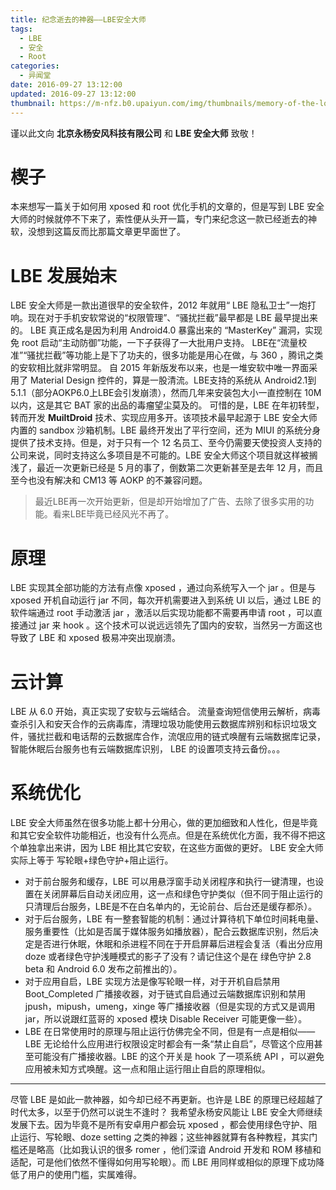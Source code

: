 ```yaml
---
title: 纪念逝去的神器——LBE安全大师
tags:
  - LBE
  - 安全
  - Root
categories:
  - 异闻堂
date: 2016-09-27 13:12:00
updated: 2016-09-27 13:12:00
thumbnail: https://m-nfz.b0.upaiyun.com/img/thumbnails/memory-of-the-lost-lbe.png!blogth
---
```


谨以此文向 **北京永杨安风科技有限公司** 和 **LBE 安全大师** 致敬！

<!--more-->

# 楔子
本来想写一篇关于如何用 xposed 和 root 优化手机的文章的，但是写到 LBE 安全大师的时候就停不下来了，索性便从头开一篇，专门来纪念这一款已经逝去的神软，没想到这篇反而比那篇文章更早面世了。
# LBE 发展始末
LBE 安全大师是一款出道很早的安全软件，2012 年就用“ LBE 隐私卫士”一炮打响。现在对于手机安软常说的“权限管理”、“骚扰拦截”最早都是 LBE 最早提出来的。
LBE 真正成名是因为利用 Android4.0 暴露出来的 “MasterKey” 漏洞，实现免 root 启动“主动防御”功能，一下子获得了一大批用户支持。
LBE在“流量校准”“骚扰拦截”等功能上是下了功夫的，很多功能是用心在做，与 360 ，腾讯之类的安软相比就非常明显。
自 2015 年新版发布以来，也是一堆安软中唯一界面采用了 Material Design 控件的，算是一股清流。LBE支持的系统从 Android2.1到5.1.1（部分AOKP6.0上LBE会引发崩溃），然而几年来安装包大小一直控制在 10M 以内，这是其它 BAT 家的出品的毒瘤望尘莫及的。
可惜的是，LBE 在年初转型，转而开发 **MuiltDroid** 技术、实现应用多开。该项技术最早起源于 LBE 安全大师内置的 sandbox 沙箱机制。LBE 最终开发出了平行空间，还为 MIUI 的系统分身提供了技术支持。但是，对于只有一个 12 名员工、至今仍需要天使投资人支持的公司来说，同时支持这么多项目是不可能的。LBE 安全大师这个项目就这样被搁浅了，最近一次更新已经是 5 月的事了，倒数第二次更新甚至是去年 12 月，而且至今也没有解决和 CM13 等 AOKP 的不兼容问题。

> 最近LBE再一次开始更新，但是却开始增加了广告、去除了很多实用的功能。看来LBE毕竟已经风光不再了。

# 原理
LBE 实现其全部功能的方法有点像 xposed ，通过向系统写入一个 jar 。但是与 xposed 开机自动运行 jar 不同，每次开机需要进入到系统 UI 以后，通过 LBE 的软件端通过 root 手动激活 jar ，激活以后实现功能都不需要再申请 root ，可以直接通过 jar 来 hook 。这个技术可以说远远领先了国内的安软，当然另一方面这也导致了 LBE 和 xposed 极易冲突出现崩溃。
# 云计算
LBE 从 6.0 开始，真正实现了安软与云端结合。
流量查询短信使用云解析，病毒查杀引入和安天合作的云病毒库，清理垃圾功能使用云数据库辨别和标识垃圾文件，骚扰拦截和电话帮的云数据库合作，流氓应用的链式唤醒有云端数据库记录，智能休眠后台服务也有云端数据库识别， LBE 的设置项支持云备份。。。
# 系统优化
LBE 安全大师虽然在很多功能上都十分用心，做的更加细致和人性化，但是毕竟和其它安全软件功能相近，也没有什么亮点。但是在系统优化方面，我不得不把这个单独拿出来讲，因为 LBE 相比其它安软，在这些方面做的更好。
LBE 安全大师实际上等于 写轮眼+绿色守护+阻止运行。
- 对于前台服务和缓存，LBE 可以用悬浮窗手动关闭程序和执行一键清理，也设置在关闭屏幕后自动关闭应用，这一点和绿色守护类似（但不同于阻止运行的只清理后台服务，LBE是不在白名单内的，无论前台、后台还是缓存都杀）。
- 对于后台服务，LBE 有一整套智能的机制：通过计算待机下单位时间耗电量、服务重要性（比如是否属于媒体服务如播放器），配合云数据库识别，然后决定是否进行休眠，休眠和杀进程不同在于开启屏幕后进程会复活（看出分应用 doze 或者绿色守护浅睡模式的影子了没有？请记住这个是在 绿色守护 2.8 beta 和 Android 6.0 发布之前推出的）。
- 对于应用自启，LBE 实现方法是像写轮眼一样，对于开机自启禁用 Boot_Completed 广播接收器，对于链式自启通过云端数据库识别和禁用 jpush，mipush，umeng，xinge 等广播接收器（但是实现的方式又是调用 jar，所以说跟红蓝哥的 xposed 模块 Disable Receiver 可能更像一些）。
- LBE 在日常使用时的原理与阻止运行仿佛完全不同，但是有一点是相似—— LBE 无论给什么应用进行权限设定时都会有一条“禁止自启”，尽管这个应用甚至可能没有广播接收器。LBE 的这个开关是 hook 了一项系统 API ，可以避免应用被未知方式唤醒。这一点和阻止运行阻止自启的原理相似。

------------


尽管 LBE 是如此一款神器，如今却已经不再更新。也许是 LBE 的原理已经超越了时代太多，以至于仍然可以说生不逢时？
我希望永杨安风能让 LBE 安全大师继续发展下去。因为毕竟不是所有安卓用户都会玩 xposed ，都会使用绿色守护、阻止运行、写轮眼、doze setting 之类的神器；这些神器就算有各种教程，其实门槛还是略高（比如我认识的很多 romer ，他们深谙 Android 开发和 ROM 移植和适配，可是他们依然不懂得如何用写轮眼）。而 LBE 用同样或相似的原理下成功降低了用户的使用门槛，实属难得。
